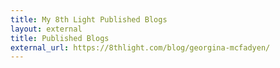 ```yaml
---
title: My 8th Light Published Blogs
layout: external
title: Published Blogs
external_url: https://8thlight.com/blog/georgina-mcfadyen/
---
```

